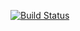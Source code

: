 [![Build Status](https://travis-ci.org/advanced-rest-client/text-search-behavior.svg?branch=master)](https://travis-ci.org/advanced-rest-client/text-search-behavior)  

